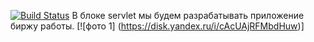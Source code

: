 [![Build Status](https://travis-ci.org/xyligan2222/job4j_dreamjob.svg?branch=master)](https://travis-ci.org/xyligan2222/job4j_dreamjob)
В блоке servlet мы будем разрабатывать приложение биржу работы.
[![фото 1] (https://disk.yandex.ru/i/cAcUAjRFMbdHuw)]

